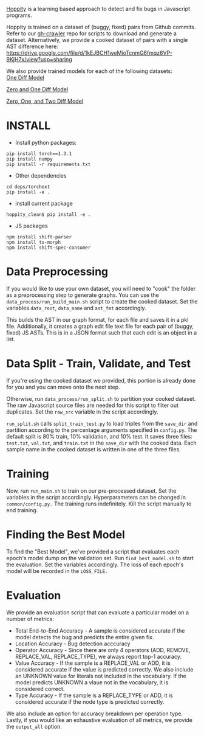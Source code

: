 [Hoppity](https://openreview.net/pdf?id=SJeqs6EFvB) is a learning based approach to detect and fix bugs in Javascript programs. 

Hoppity is trained on a dataset of (buggy, fixed) pairs from Github commits. Refer to our [gh-crawler](https://github.com/AI-nstein/gh-crawler) repo for scripts to download and generate a dataset. Alternatively, we provide a cooked dataset of pairs with a single AST difference here: https://drive.google.com/file/d/1kEJBCH1weMioTcnmG6fmqz6VP-9KjH7x/view?usp=sharing

We also provide trained models for each of the following datasets: <br />
[One Diff Model](https://drive.google.com/file/d/1uULZtgvGz-k_ILMlZW2jPk6QdrQ2q1VN/view?usp=sharing) <br />

[Zero and One Diff Model](https://drive.google.com/file/d/1xAnJwPEd1DzsxHW2Z_SLZikgiUwS6_zW/view?usp=sharing) <br />

[Zero, One, and Two Diff Model](https://drive.google.com/file/d/1z9slfwb2YqC8T71zhWjWFGbNir10A7LA/view?usp=sharing)


# INSTALL

- Install python packages:

```
pip install torch==1.3.1
pip install numpy
pip install -r requirements.txt
```

- Other dependencies

```
cd deps/torchext
pip install -e .
```

- install current package

```
hoppity_clean$ pip install -e .
```

- JS packages

```
npm install shift-parser
npm install ts-morph
npm install shift-spec-consumer
```

# Data Preprocessing

If you would like to use your own dataset, you will need to "cook" the folder as a preprocessing step to generate graphs. 
You can use the `data_process/run_build_main.sh` script to create the cooked dataset. Set the variables `data_root`, `data_name` and `ast_fmt` accordingly. 

This builds the AST in our graph format, for each file and saves it in a pkl file. Additionally, it creates a graph edit file text file for each pair of (buggy, fixed) JS ASTs. This is in a JSON format such that each edit is an object in a list.

# Data Split - Train, Validate, and Test

If you're using the cooked dataset we provided, this portion is already done for you and you can move onto the next step. 

Otherwise, run `data_process/run_split.sh` to partition your cooked dataset. The raw Javascript source files are needed for this script to filter out duplicates. Set the `raw_src` variable in the script accordingly. 

`run_split.sh` calls `split_train_test.py` to load triples from the `save_dir` and partition according to the percentage arguments specified in `config.py`. The default split is 80% train, 10% validation, and 10% test. It saves three files: `test.txt`, `val.txt`, and `train.txt` in the `save_dir` with the cooked data. Each sample name in the cooked dataset is written in one of the three files.

# Training

Now, run `run_main.sh` to train on our pre-processed dataset. Set the variables in the script accordingly. Hyperparameters can be changed in `common/config.py.` The training runs indefinitely. Kill the script manually to end training. 


# Finding the Best Model 

To find the "Best Model", we've provided a script that evaluates each epoch's model dump on the validation set. Run `find_best_model.sh` to start the evaluation. Set the variables accordingly. The loss of each epoch's model will be recorded in the `LOSS_FILE.` 

# Evaluation

We provide an evaluation script that can evaluate a particular model on a number of metrics: 

* Total End-to-End Accuracy - A sample is considered accurate if the model detects the bug and predicts the entire given fix. 
* Location Accuracy - Bug detection acccuracy
* Operator Accuracy - Since there are only 4 operators (ADD, REMOVE, REPLACE_VAL, REPLACE_TYPE), we always report top-1 accuracy. 
* Value Accuracy - If the sample is a REPLACE_VAL or ADD, it is considered accurate if the value is predicted correctly. We also include an UNKNOWN value for literals not included in the vocabulary. If the model predicts UNKNOWN a vlaue not in the vocabulary, it is considered correct. 
* Type Accuracy - If the sample is a REPLACE_TYPE or ADD, it is considered accurate if the node type is predicted correctly.

We also include an option for accuracy breakdown per operation type. Lastly, if you would like an exhaustive evaluation of all metrics, we provide the `output_all` option.
